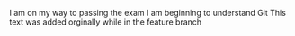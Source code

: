 I am on my way to passing the exam
I am beginning to understand Git
This text was added orginally while in the feature branch
